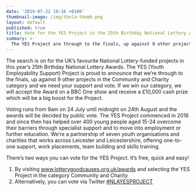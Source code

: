 ```yaml
---
date: '2019-07-22 10:16 +0100'
thumbnail-image: /img/thnla-thumb.png
layout: default
published: true
title: Vote for the YES Project in the 25th Birthday National Lottery Awards
summary: >-
  The YES Project are through to the finals, up against 9 other projects in the Community and Charity category and we need your support and vote. The winners will be decided by public vote
---
```


The search is on for the UK’s favourite National Lottery-funded projects in this year’s 25th Birthday National Lottery Awards. 
The YES (Youth Employability Support) Project is proud to announce that we’re through to the finals, up against 9 other projects in the Community and Charity category and we need your support and vote.
If we win our category, we will accept the Award on a BBC One show and receive a £10,000 cash prize which will be a big boost for the Project.

Voting runs from 9am on 24 July until midnight on 24th August and the awards will be decided by public vote.
The YES Project commenced in 2016 and since then has helped over 400 young people aged 15-24 overcome their barriers through specialist support and to move into employment or further education. We’re a partnership of seven youth organisations and charities that works across Leicester and Leicestershire, offering one-to-one support, work placements, team building and skills training. 

There’s two ways you can vote for the YES Project. It’s free, quick and easy!

1. By visiting <a href="www.lotterygoodcauses.org.uk/awards">www.lotterygoodcauses.org.uk/awards</a> and selecting the YES Project in the  category Community and Charity
2. Alternatively, you can vote via Twitter <a href="https://twitter.com/intent/tweet?text=I would like to vote for the YES Project Leicester %23NLAYESPROJECT">#NLAYESPROJECT</a>